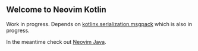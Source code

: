 ## Welcome to Neovim Kotlin

Work in progress.
Depends on [kotlinx.serialization.msgpack](https://www.ensarsarajcic.com/kotlinx-serialization-msgpack/) which is also in progress.

In the meantime check out [Neovim Java](https://www.ensarsarajcic.com/neovim-java/).

